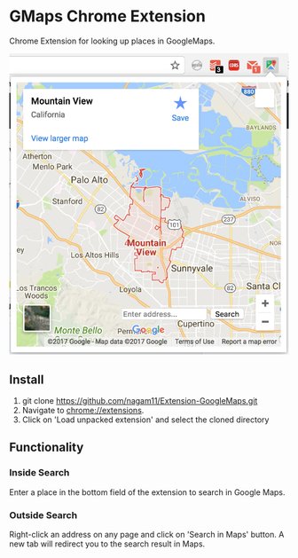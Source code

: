 # GMaps Chrome Extension
Chrome Extension for looking up places in GoogleMaps.

![Maps](Extension.png)

## Install
1. git clone https://github.com/nagam11/Extension-GoogleMaps.git
2. Navigate to [chrome://extensions](chrome://extensions).
3. Click on 'Load unpacked extension' and select the cloned directory

## Functionality
### Inside Search
Enter a place in the bottom field of the extension to search in Google Maps.
### Outside Search
Right-click an address on any page and click on 'Search in Maps' button. A new tab will redirect you to the search result in Maps.
